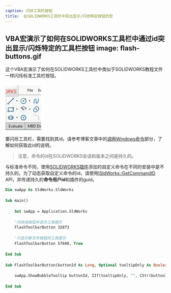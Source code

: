 ```yaml
---
caption: 闪烁工具栏按钮
title:  在SOLIDWORKS工具栏中突出显示/闪烁特定按钮的宏
---
```

 VBA宏演示了如何在SOLIDWORKS工具栏中通过id突出显示/闪烁特定的工具栏按钮
image: flash-buttons.gif
---
这个VBA宏演示了如何在SOLIDWORKS工具栏中类似于SOLIDWORKS教程文件一样闪烁标准工具栏按钮。

![闪烁草图线命令](flash-buttons.gif)

要闪烁工具栏，需要找到其id。请参考博客文章中的[调用Windows命令](https://blog.codestack.net/missing-solidworks-api-command#calling-windows-command)部分，了解如何获取此id的说明。

> 注意，命令的id在SOLIDWORKS会话和版本之间是持久的。

与标准命令不同，使用[SOLIDWORKS插件](/docs/codestack/solidworks-api/getting-started/add-ins/)添加的自定义命令在不同的安装中是不持久的。为了动态获取自定义命令的id，请使用[ISldWorks::GetCommandID](https://help.solidworks.com/2017/english/api/sldworksapi/SolidWorks.Interop.sldworks~SolidWorks.Interop.sldworks.ISldWorks~GetCommandID.html) API，并传递持久的**命令用户id**和插件的guid。

~~~ vb
Dim swApp As SldWorks.SldWorks

Sub main()

    Set swApp = Application.SldWorks
    
    '闪烁线按钮并显示工具提示
    FlashToolbarButton 32873
    
    '只显示新文件按钮的工具提示
    FlashToolbarButton 57600, True
    
End Sub

Sub FlashToolbarButton(buttonId As Long, Optional tooltipOnly As Boolean = False)
    
    swApp.ShowBubbleTooltip buttonId, IIf(tooltipOnly, "", CStr(buttonId)), 0, "", ""
    
End Sub
~~~